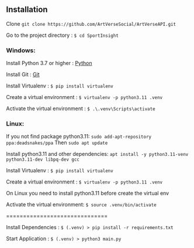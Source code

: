 ## Installation

Clone `git clone https://github.com/ArtVerseSocial/ArtVerseAPI.git`

Go to the project directory : `$ cd SportInsight`

### Windows:
Install Python 3.7 or higher : [Python](https://www.python.org/downloads/)

Install Git : [Git](https://git-scm.com/downloads)

Install Virtualenv : `$ pip install virtualenv`

Create a virtual environment : `$ virtualenv -p python3.11 .venv `

Activate the virtual environment : `$ .\.venv\Scripts\activate`

### Linux:

If you not find package python3.11: `sudo add-apt-repository ppa:deadsnakes/ppa` Then `sudo apt update`

Install python3.11 and other dependencies: `apt install -y python3.11-venv python3.11-dev libpq-dev gcc`

Install Virtualenv : `$ pip install virtualenv`

Create a virtual environment : `$ virtualenv -p python3.11 .venv `

On Linux you need to install python3.11 before create the virtual env

Activate the virtual environment: `$ source .venv/bin/activate`

==============================

Install Dependencies : `$ (.venv) > pip install -r requirements.txt`

Start Application : `$ (.venv) > python3 main.py`
